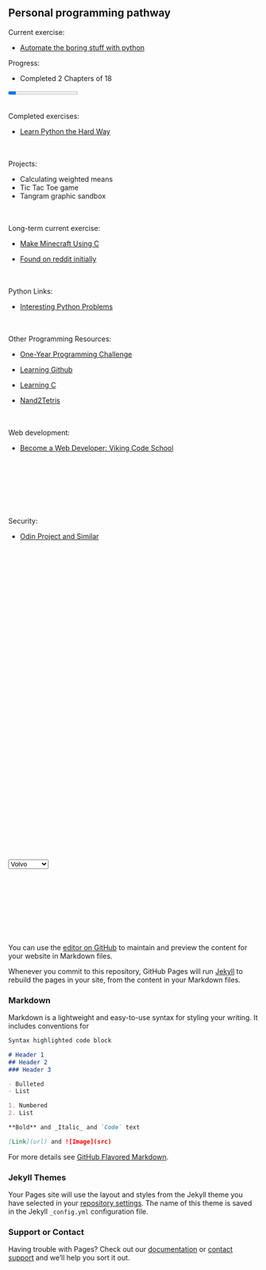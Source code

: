 ## Personal programming pathway

Current exercise:

- [Automate the boring stuff with python](https://automatetheboringstuff.com/)

Progress:

- Completed 2 Chapters of 18

 <progress value="20" max="180"></progress> 
<BR>
<BR>

Completed exercises:

- [Learn Python the Hard Way](https://learnpythonthehardway.org/book/)

<BR>
<BR>
Projects:

- Calculating weighted means
- Tic Tac Toe game
- Tangram graphic sandbox

<BR>
<BR>
Long-term current exercise:

- [Make Minecraft Using C](https://www.youtube.com/playlist?list=PLMZ_9w2XRxiZq1vfw1lrpCMRDufe2MKV_)

- [Found on reddit initially](https://www.reddit.com/r/learnprogramming/comments/5nd9la/tutorial_learn_to_make_minecraft_using_c_and/)

<BR>
<BR>
Python Links:

- [Interesting Python Problems](https://www.reddit.com/r/learnprogramming/comments/5llmml/interesting_python_practice_problems_from_the/)

<BR>
<BR>
Other Programming Resources:

- [One-Year Programming Challenge](https://www.reddit.com/r/learnprogramming/comments/5mdehp/one_year_reddit_programmer_challenge/)

- [Learning Github](https://try.github.io/levels/1/challenges/1)

- [Learning C](http://www.cprogramming.com/tutorial/c-tutorial.html)

- [Nand2Tetris](http://www.nand2tetris.org/)
<BR>
<BR>
Web development:

- [Become a Web Developer: Viking Code School](https://www.vikingcodeschool.com/prep)
<BR>
<BR>
<BR>
<BR>
<BR>
<BR>

Security:

- [Odin Project and Similar](https://www.reddit.com/r/learnprogramming/comments/5mijdd/anything_like_odin_project_for_cybersecurity/)
<BR>
<BR>
<BR>
<BR>
<BR>
<BR>
<BR>
<BR>
<BR>
<BR>
<BR>
<BR>
<BR>
<BR>
<BR>
<BR>
<BR>
<BR>
<BR>
<BR>
<BR>
<BR>
<BR>
<BR>
<BR>
<BR>
<BR>
<BR>
<BR>
<BR>
<BR>
<BR>
<BR>
<BR>
<BR>
<BR>
<BR>
 <select>
  <option value="Option 1">Volvo</option>
  <option value="Option 2">Saab</option>
  <option value="Option 3">Mercedes</option>
  <option value="Option 4">Audi</option>
</select> 

<BR>
<BR>
<BR>
<BR>
<BR>
<BR>
<BR>
<BR>
<BR>

You can use the [editor on GitHub](https://github.com/rusac/programmingpath/edit/master/README.md) to maintain and preview the content for your website in Markdown files.

Whenever you commit to this repository, GitHub Pages will run [Jekyll](https://jekyllrb.com/) to rebuild the pages in your site, from the content in your Markdown files.

### Markdown

Markdown is a lightweight and easy-to-use syntax for styling your writing. It includes conventions for

```markdown
Syntax highlighted code block

# Header 1
## Header 2
### Header 3

- Bulleted
- List

1. Numbered
2. List

**Bold** and _Italic_ and `Code` text

[Link](url) and ![Image](src)
```

For more details see [GitHub Flavored Markdown](https://guides.github.com/features/mastering-markdown/).

### Jekyll Themes

Your Pages site will use the layout and styles from the Jekyll theme you have selected in your [repository settings](https://github.com/rusac/programmingpath/settings). The name of this theme is saved in the Jekyll `_config.yml` configuration file.

### Support or Contact

Having trouble with Pages? Check out our [documentation](https://help.github.com/categories/github-pages-basics/) or [contact support](https://github.com/contact) and we’ll help you sort it out.
